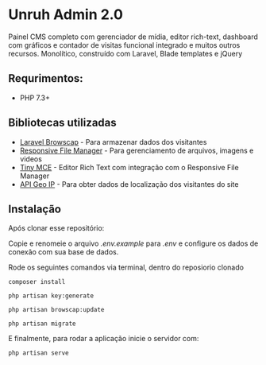 # Unruh Admin 2.0

Painel CMS completo com gerenciador de mídia, editor rich-text, dashboard com gráficos e contador de visitas funcional integrado e muitos outros recursos.
Monolítico, construído com Laravel, Blade templates e jQuery

## Requrimentos:

- PHP 7.3+

## Bibliotecas utilizadas

- [Laravel Browscap](https://packagist.org/packages/propa/laravel-browscap) - Para armazenar dados dos visitantes
- [Responsive File Manager](https://www.responsivefilemanager.com/) - Para gerenciamento de arquivos, imagens e videos
- [Tiny MCE](https://www.tiny.cloud/tinymce/) - Editor Rich Text com integração com o Responsive File Manager
- [API Geo IP](http://ip-api.com/) - Para obter dados de localização dos visitantes do site

## Instalação

Após clonar esse repositório:

Copie e renomeie o arquivo *.env.example* para *.env* e configure os dados de conexão com sua base de dados.

Rode os seguintes comandos via terminal, dentro do reposiorio clonado

```
composer install
```
```
php artisan key:generate
```
```
php artisan browscap:update
```
```
php artisan migrate
```

E finalmente, para rodar a aplicação inicie o servidor com:
```
php artisan serve
```